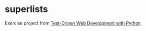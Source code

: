 superlists
==========

Exercise project from [Test-Driven Web Development with Python](http://www.obeythetestinggoat.com)
